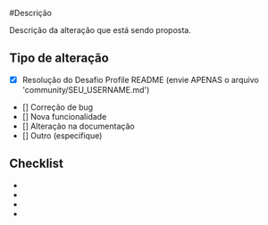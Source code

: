 #Descrição

Descrição da alteração que está sendo proposta.

## Tipo de alteração 

-[x] Resolução do Desafio Profile README (envie APENAS o arquivo 'community/SEU_USERNAME.md')
- [] Correção de bug
- [] Nova funcionalidade
- [] Alteração na documentação
- [] Outro (especifique)

## Checklist

-
-
-
-
